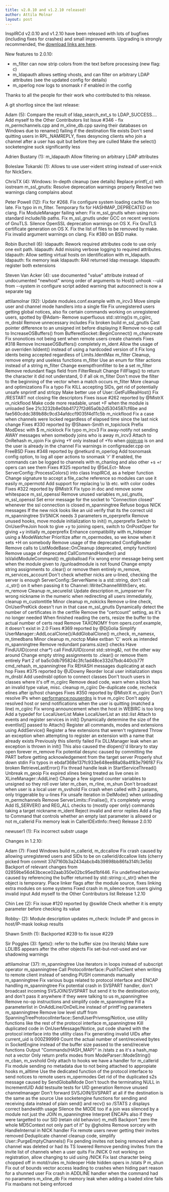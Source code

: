 ```yaml
---
title: v2.0.10 and v1.2.10 released!
author: Attila Molnar
layout: post
---
```


InspIRCd v2.0.10 and v1.2.10 have been released with lots of bugfixes (including fixes for
crashes) and small improvements.
Upgrading is strongly recommended, the [download links are here](http://inspircd.github.com/downloads/).

New features to 2.0.10:

- m_filter can now strip colors from the text before processing (new flag: c)
- m_ldapauth allows setting vhosts, and can filter on arbitrary LDAP attributes (see the updated config for details)
- m_operlog now logs to snomask r if enabled in the config

Thanks to all the people for their work who contributed to this release.

A git shortlog since the last release:

Adam (5):
      Compare the result of ldap_search_ext_s to LDAP_SUCCESS....
      Add myself to the Other Contributors list
      Issue #346 - fix m_permchannels.cpp and m_xline_db.cpp saving their databases on Windows due to rename() failing if the destination file exists
      Don't send quitting users in RPL_NAMREPLY, fixes desyncing clients who join a channel after a user has quit but before they are culled
      Make the select() socketengine suck significantly less

Adrien Bustany (1):
      m_ldapauth Allow filtering on arbitrary LDAP attributes

Boleslaw Tokarski (1):
      Allows to use user->ident string instead of user->nick for NickServ.

ChrisTX (4):
      Windows: In-depth cleanup (see details)
      Replace printf(_c) with iostream
      m_ssl_gnutls: Resolve deprecation warnings properly
      Resolve two warnings clang complains about

Peter Powell (12):
      Fix for #268.
      Fix configure system loading cache file too late.
      Fix typo in m_filter.
      Temporary fix for HASHMAP_DEPRECATED on clang.
      Fix ModuleManager failing when:
      Fix m_ssl_gnutls when using non-standard include/lib paths.
      Fix m_ssl_gnutls under GCC on recent versions of GnuTLS.
      Silence OpenSSL deprecation warnings on OS X.
      Fix GnuTLS certificate generation on OS X.
      Fix the list of files to be removed by make.
      Fix invalid argument warnings on clang.
      Fix #380 on BSD make.

Robin Burchell (6):
      ldapauth: Rework required attributes code to use only one exit path.
      ldapauth: Add missing verbose logging to required attributes.
      ldapauth: Allow setting virtual hosts on identification with m_ldapauth.
      ldapauth: fix memory leak
      ldapauth: RAII returned ldap message.
      ldapauth: register both extensions

Steven Van Acker (4):
      use documented "value" attribute instead of undocumented "newhost"
      wrong order of arguments to Host()
      unhook --uid from --system in configure script
      added warning that autoconnect is now a separate tag

attilamolnar (92):
      Update modules.conf.example with m_ircv3
      Move simple user and channel mode handlers into a single file
      Fix unregistered users getting global notices, also fix certain commands working on unregistered users, spotted by @Adam-
      Remove superfluous std::string()s
      m_cgiirc, m_dnsbl Remove unnecessary includes
      Fix broken build
      m_ssl_gnutls Cast pointer difference to an unsigned int before displaying it
      Remove no-op call to IncreaseOSBuffers() from BufferedSocket::BeginConnect()
      m_chancreate Fix snonotices not being sent when remote users create channels     Fixes #318
      Remove IncreaseOSBuffers() completely
      m_ident Allow the usage of an overriden IsIdent() instead of using a hardcoded version of it     Fix long idents being accepted regardless of Limits.IdentMax
      m_filter Cleanup, remove empty and useless functions
      m_filter Use an enum for filter actions instead of a string
      m_filter Change exemptfromfilter to be a set
      m_filter Remove redundant flags field from FilterResult     Change FillFlags() to return the character it did not understand, 0 if all ok
      m_filter Don't move the filter to the beginning of the vector when a match occurs
      m_filter More cleanup and optimizations     Fix a typo
      Fix KILL accepting SIDs, get rid of potentially unsafe snprintf and strlcpy
      Make better use of User::GetFullRealHost()
      Fix /RESTART not closing file descriptors     Fixes issue #262 reported by @MistrX
      m_nickflood Make code more readable, unset +F when the module is unloaded     See 21c3232b8e0bb41727f2d65a0b2d5304587cf6be and fae560cddc389b88c9cd34afdccf9035f4d11c5b
      m_nickflood Fix a case when channels were locked regardless of elapsed time since the last nick change     Fixes #330 reported by @Shawn-Smith
      m_topiclock Prefix ModDesc with $
      m_nicklock Fix typo
      m_ircv3 Fix away-notify not sending AWAY messages when somebody joins who is away
      m_ircv3 Attach to OnRehash
      m_ojoin Fix giving +Y only instead of +Yo when <ojoin:op> is on and the user is already in the channel
      Fix warnings in configreader.cpp on FreeBSD     Fixes #348 reported by @netkurd
      m_operlog Add tosnomask config option, to log all oper actions to snomask 'r'     If enabled, the commands can be logged to channels with m_chanlog and also other +s +r opers can see them     Fixes #325 reported by @SeLEct-
      Move ServerConfig::ProcessColors() into class InspIRCd, as a helper function     Change signature to accept a file_cache reference so modules can use it easily
      m_opermotd Add support for replacing \u \b etc. with color codes     Fixes #322 reported by @MistrX
      Fix typo in doc and remove some whitespace
      m_ssl_openssl Remove unused variables
      m_ssl_gnutls, m_ssl_openssl Set error message for the socket to "Connection closed" whenever the ssl connection is closed
      m_spanningtree Refuse bogus NICK messages     If the new nick looks like an uid verify that its the correct uid
      m_spanningtree SVSNICK needs 3 parameters
      m_operprefix Remove unused hooks, move module initialization to init()
      m_operprefix Switch to OnUserPreJoin hook to give +y to joining opers, switch to OnPostOper for giving +y initially
      m_operprefix Enhance compatibility with m_hideoper using a ModeWatcher     Prioritize after m_opermodes, so we know when it sets +H on somebody
      Remove usage of the deprecated ConfigReader
      Remove calls to ListModeBase::OnCleanup (deprecated, empty function)
      Remove usage of deprecated CallCommandHandler() and IsValidModuleCommand()
      m_globalload Fix wrong error message being sent when the module given to /gunloadmodule is not found
      Change empty string assignments to .clear() or remove them entirely
      m_remove, m_services_account Don't check whether nicks are u-lined, checking the server is enough
      ServerConfig::ServerName is a std::string, don't call .c_str() on it when passing it to Channel::WriteChannelWithServ, etc.
      m_remove Cleanup
      m_securelist Update description
      m_jumpserver Fix wrong nickname in the numeric when redirecting all users immediately, cleanup
      m_customtitle Minor cleanup
      m_nokicks Remove u-line check, OnUserPreKick doesn't run in that case
      m_ssl_gnutls Dynamically detect the number of certificates in the certfile     Remove the "certcount" setting, as it's no longer needed     When finished reading the certs, resize the buffer to the actual number of certs read
      Remove TAXONOMY from opers.conf.example, it doesn't exist in 2.0     Fixes #369 reported by @DjGolia
      Simplify UserManager::AddLocalClone()/AddGlobalClone()
      m_check, m_namesx, m_timedbans Minor cleanup
      m_noctcp Make extban 'C' work as intended
      m_spanningtree Remove redundant params.size() checks
      Have FindUUID(const char*) call FindUUID(const std::string&), not the other way around
      Change empty string assignments to .clear() or remove them entirely     Part 2 of ba5c0db795824c3fc1ad48ce332d7bdc440cb77f
      cmd_rehash, m_spanningtree Fix REHASH messages duplicating at each hop     Fixes #375 reported by @JDowny
      Reorder local user initialization steps
      m_dnsbl Add usednsbl option to connect classes     Don't touch users in classes where it's off
      m_cgiirc Remove dead code, warn when a <cgihost> block has an invalid type value, misc. cleanup
      m_cgiirc De-duplicate code, recheck elines after ip/host changes     Fixes #350 reported by @MistrX
      m_cgiirc Don't resolve IPs when <performance:nouserdns> is true
      m_cgiirc Don't apply resolved host or send notifications when the user is quitting (matched a line)
      m_cgiirc Fix wrong announcement when the host in WEBIRC is too long
      Add a typedef for LocalUserList
      Make LocalUserList an std::list
      Attach to events and register services in init()
      Dynamically determine the size of the eventlist[] passed to Attach()
      Register all commands, modes and extensions using AddService()
      Register a few extensions that weren't registered
      Throw an exception when attempting to register an extension with a name that already exists     Previously this silently failed
      Fix DLLManager leak when an exception is thrown in init()     This also caused the dlopen()'d library to stay open forever
      m_remove Fix potential desync caused by committing the PART before getting acknowledgement from the target server
      Properly shut down stdin
      Fix typos in ebdaf368e137fc933e648ee88a08a4f83e796f87
      Fix broken RetrieveLastError()
      Fix thread handle leak in StartServiceThread()
      Unbreak m_geoip
      Fix expired xlines being treated as live ones in XLineManager::AddLine()
      Change a few signed counter variables to unsigned so they roll over later
      m_cban, m_rline, m_shun Don't broadcast when user is a local user
      m_svshold Fix crash when called with 2 params, only triggerable by u-lines
      Fix unsafe iteration in DelMode() when unloading m_permchannels
      Remove ServerLimits::Finalise(), it's completely wrong
      Add IS_SERVER() and REG_ALL checks to (mostly oper only) commands taking a target nickname
      m_ident Reject invalid and error replies
      Add a flag to Command that controls whether an empty last parameter is allowed or not
      m_callerid Fix memory leak in CallerIDExtInfo::free()
      Release 2.0.10

newuser1 (1):
      Fix incorrect substr usage


Changes in 1.2.10:

Adam (7):
      Fixed Windows build
      m_callerid, m_dccallow Fix crash caused by allowing unregistered users and SIDs to be on callerid/dccallow lists     (cherry picked from commit 37d7160b3a2434abcb4b39898bb86fa314fc3e5b)
      Backport of relevant changes from 02859be56d43bcece02aab350e02bc95ed1bf446.     Fix undefined behavior caused by referencing the buffer returned by     std::string::c_str() when the object is temporary.
      Place linker flags after the module source, fixes linking extra modules on some systems
      Fixed crash in m_silence from users giving invalid input
      Add myself to the Other Contributors list
      Release 1.2.10

Chin Lee (2):
      Fix issue #120 reported by @swilde
      Check whether it is empty parameter before checking its value

Robby- (2):
      Module description updates
      m_check: Include IP and gecos in host/IP-mask lookup results

Shawn Smith (1):
      Backported #239 to fix issue #229

Sir Poggles (3):
      fgets(): refer to the buffer size (no literals)
      Make sure LDLIBS appears after the other objects
      Fix set-but-not-used and var shadowing warnings

attilamolnar (37):
      m_spanningtree Use iterators in loops instead of subscript operator
      m_spanningtree Call ProtocolInterface::PushToClient when writing to remote client instead of sending PUSH commands manually
      m_spanningtree Fix various bugs related to protocol interface and ENCAP handling
      m_spanningtree Fix potential crash in SVSPART handler, don't broadcast incoming SVSJOIN/SVSPART but send it to the destination only, and don't pass it anywhere if they were talking to us
      m_spanningtree Remove no-op instructions and simplify code
      m_spanningtree Fill a parameterlist in OnAddLine/OnDelLine instead of printf'ing parameters
      m_spanningtree Remove low level stuff from SpanningTreeProtocolInterface::SendUserPrivmsg/Notice, use utility functions like the rest of the protocol interface
      m_spanningtree Kill duplicated code in OnUserMessage/Notice, put code shared with the protocol interface into the utility class
      Fix generating invalid UIDs after current_uid is 000Z99999
      Count the actual number of sent/received bytes in SocketEngine instead of the buffer size passed to the send/receive functions
      Output "Commands(HASH_MAP)" in /stats z as it's a hash_map not a vector
      Only return prefix modes from ModeParser::ModeString()
      m_cban, m_svshold Only attach to hooks we have a handler for
      m_callerid Fix module sending no metadata due to not being attached to appropiate hooks
      m_alltime Use the dedicated function of the protocol interface to send notices to remote users
      m_opermodes Get rid of the duplicated s2s message caused by SendGlobalMode
      Don't touch the terminating NULL in IncrementUID
      Add testsuite tests for UID generation
      Remove unused channelmanager
      Don't forward SVSJOIN/SVSPART at all if the destination is the same as the source
      Use socketengine functions for sending and receiving data instead of plain send() and recv() so /STATS z displays correct bandwidth usage
      Silence the MODE too if a join was silenced by a module not just the JOIN
      m_spanningtree Interpret ENCAPs also if they were targetted to our SID (retain old behavior)
      m_md5 Backport "zero the whole MD5Context not only part of it" by @gholms
      Remove sorcery with HandleInternal in NICK handler
      Fix remote users never getting their invites removed
      Deduplicate channel cleanup code, simplify User::PurgeEmptyChannels()
      Fix pending invites not being removed when a channel was deleted or had its TS lowered
      Remove pending invites from the invite list of channels when a user quits
      Fix /NICK 0 not working on registration, allow changing to uid using /NICK <uid>
      Fix last character being chopped off in motd/rules
      m_hideoper Hide hidden opers in /stats P
      m_shun Fix out of bounds vector access leading to crashes when hiding part reason for a shunned user
      Fix crash in ADDLINE handler when the command had no parameters
      m_xline_db Fix memory leak when adding a loaded xline fails
      Fix maxbans not being enforced

